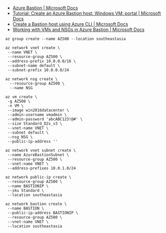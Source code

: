 - [Azure Bastion | Microsoft Docs](https://docs.microsoft.com/en-us/azure/bastion/bastion-overview)
- [Tutorial: Create an Azure Bastion host: Windows VM: portal | Microsoft Docs](https://docs.microsoft.com/en-us/azure/bastion/tutorial-create-host-portal)
- [Create a Bastion host using Azure CLI | Microsoft Docs](https://docs.microsoft.com/en-us/azure/bastion/create-host-cli)
- [Working with VMs and NSGs in Azure Bastion | Microsoft Docs](https://docs.microsoft.com/en-us/azure/bastion/bastion-nsg)

```
az group create --name AZ500 --location southeastasia

az network vnet create \
 --name VNET \
 --resource-group AZ500 \
 --address-prefix 10.0.0.0/16 \
 --subnet-name default \
 --subnet-prefix 10.0.0.0/24

az network nsg create \
  --resource-group AZ500 \
  --name NSG

az vm create \
 -g AZ500 \
 -n VM \
 --image win2016datacenter \
 --admin-username vmadmin \
 --admin-password 'abcABC123!@#' \
 --size Standard_D2s_v3 \
 --vnet-name VNET \
 --subnet default \
 --nsg NSG \
 --public-ip-address ''

az network vnet subnet create \
 --name AzureBastionSubnet \
 --resource-group AZ500 \
 --vnet-name VNET \
 --address-prefixes 10.0.1.0/24
 
az network public-ip create \
 --resource-group AZ500 \
 --name BASTIONIP \
 --sku Standard \
 --location southeastasia

az network bastion create \
 --name BASTION \
 --public-ip-address BASTIONIP \
 --resource-group AZ500 \
 --vnet-name VNET \
 --location southeastasia

```
